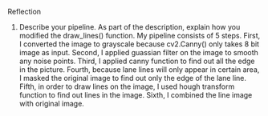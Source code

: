 Reflection
1. Describe your pipeline. As part of the description, explain how you modified the draw_lines() function.
My pipeline consists of 5 steps. First, I converted the image to grayscale because cv2.Canny() only
takes 8 bit image as input. Second, I applied guassian filter on the image to smooth any noise points. Third, I applied canny function to find out all the edge in the picture. Fourth, because lane lines will only appear in certain area, I masked the original image to find out only the edge of the lane line. Fifth, in order to draw lines on the image, I used hough transform function to find out lines in the image. Sixth, I combined the line image with original image.